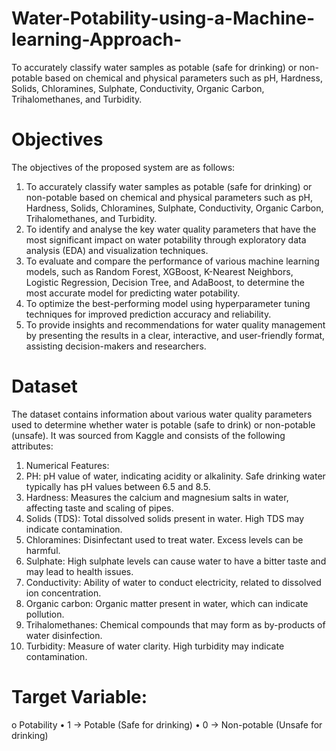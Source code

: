 # Water-Potability-using-a-Machine-learning-Approach-
To accurately classify water samples as potable (safe for drinking) or non-potable based on chemical  and physical parameters such as pH, Hardness, Solids, Chloramines, Sulphate, Conductivity, Organic  Carbon, Trihalomethanes, and Turbidity.

# Objectives 
The objectives of the proposed system are as follows: 
  1. To accurately classify water samples as potable (safe for drinking) or non-potable based on chemical 
and physical parameters such as pH, Hardness, Solids, Chloramines, Sulphate, Conductivity, Organic 
Carbon, Trihalomethanes, and Turbidity. 
  2. To identify and analyse the key water quality parameters that have the most significant impact on 
water potability through exploratory data analysis (EDA) and visualization techniques. 
  3. To evaluate and compare the performance of various machine learning models, such as Random 
Forest, XGBoost, K-Nearest Neighbors, Logistic Regression, Decision Tree, and AdaBoost, to 
determine the most accurate model for predicting water potability. 
  4. To optimize the best-performing model using hyperparameter tuning techniques for improved 
prediction accuracy and reliability. 
  5. To provide insights and recommendations for water quality management by presenting the results in 
a clear, interactive, and user-friendly format, assisting decision-makers and researchers.

# Dataset 
The dataset contains information about various water quality parameters used to determine whether water 
is potable (safe to drink) or non-potable (unsafe). It was sourced from Kaggle and consists of the 
following attributes: 
1. Numerical Features: 
  1. PH: pH value of water, indicating acidity or alkalinity. Safe drinking water typically has pH 
values between 6.5 and 8.5.
  2. Hardness: Measures the calcium and magnesium salts in water, affecting taste and scaling of 
pipes. 
 3. Solids (TDS): Total dissolved solids present in water. High TDS may indicate contamination. 
 4. Chloramines: Disinfectant used to treat water. Excess levels can be harmful. 
 5. Sulphate: High sulphate levels can cause water to have a bitter taste and may lead to health 
issues. 
 6. Conductivity: Ability of water to conduct electricity, related to dissolved ion concentration. 
 7. Organic carbon: Organic matter present in water, which can indicate pollution. 
 8. Trihalomethanes: Chemical compounds that may form as by-products of water disinfection. 
 9. Turbidity: Measure of water clarity. High turbidity may indicate contamination.

# Target Variable: 
o Potability 
• 1 → Potable (Safe for drinking) 
• 0 → Non-potable (Unsafe for drinking)
